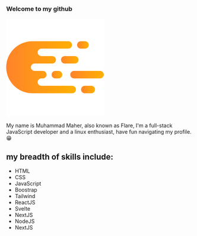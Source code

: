 ### Welcome to my github
![My Logo](https://github.com/CleverFlare/CleverFlare/blob/master/My%20Logo.png?raw=true)

My name is Muhammad Maher, also known as Flare, I'm a full-stack JavaScript developer and a linux enthusiast, have fun navigating my profile. 😁
## my breadth of skills include:
- HTML
- CSS
- JavaScript
- Boostrap
- Tailwind
- ReactJS
- Svelte
- NextJS
- NodeJS
- NextJS
